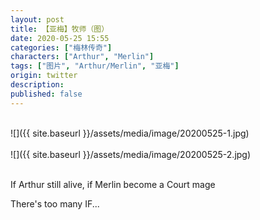 ```yaml
---
layout: post
title: 【亚梅】牧师（图）
date: 2020-05-25 15:55
categories: ["梅林传奇"]
characters: ["Arthur", "Merlin"]
tags: ["图片", "Arthur/Merlin", "亚梅"]
origin: twitter
description: 
published: false
---
```


<br>
![]({{ site.baseurl }}/assets/media/image/20200525-1.jpg)
<br><br>
![]({{ site.baseurl }}/assets/media/image/20200525-2.jpg)
<br><br>

If Arthur still alive, if Merlin become a Court mage

There's too many IF...
